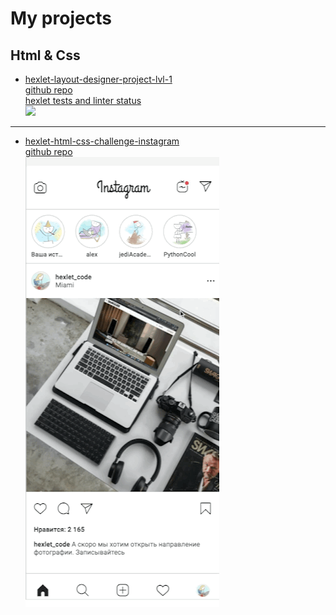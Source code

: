# My projects
## Html & Css
- [hexlet-layout-designer-project-lvl-1](https://maxdzyubak.github.io/hexlet-layout-designer-project-lvl-1/)\
  [github repo](https://github.com/maxdzyubak/maxdzyubak.github.io/tree/main/projects/hexlet-layout-designer-project-lvl-1)\
  [hexlet tests and linter status](https://github.com/maxdzyubak/layout-designer-project-58)\
![](/projects/assets/1.gif)
---
- [hexlet-html-css-challenge-instagram](https://maxdzyubak.github.io/hexlet-html-css-challenge-instagram/)\
  [github repo](https://github.com/maxdzyubak/maxdzyubak.github.io/tree/main/projects/hexlet-html-css-challenge-instagram)\
![](/projects/assets/2.gif)
